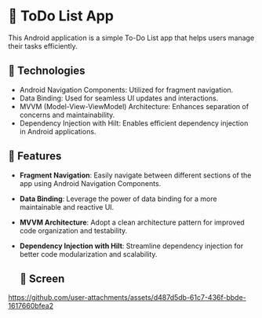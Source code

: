# 📝 ToDo List App
  This Android application is a simple To-Do List app that helps users manage their tasks efficiently.

##  🔧 Technologies
- Android Navigation Components: Utilized for fragment navigation.
- Data Binding: Used for seamless UI updates and interactions.
- MVVM (Model-View-ViewModel) Architecture: Enhances separation of concerns and maintainability.
- Dependency Injection with Hilt: Enables efficient dependency injection in Android applications.

## 🚀  Features
- **Fragment Navigation**: Easily navigate between different sections of the app using Android Navigation Components.
- **Data Binding**: Leverage the power of data binding for a more maintainable and reactive UI.
- **MVVM Architecture**: Adopt a clean architecture pattern for improved code organization and testability.
- **Dependency Injection with Hilt**: Streamline dependency injection for better code modularization and scalability.

  ##  📱 Screen
https://github.com/user-attachments/assets/d487d5db-61c7-436f-bbde-1617660bfea2





